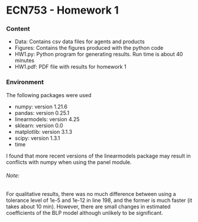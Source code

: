 # ECN753 - Homework 1

### Content
- Data: Contains csv data files for agents and products
- Figures: Contains the figures produced with the python code
- HW1.py: Python program for generating results. Run time is about 40 minutes
- HW1.pdf: PDF file with results for homework 1

### Environment
The following packages were used
- numpy: version 1.21.6
- pandas: version 0.25.1
- linearmodels: version 4.25
- sklearn: version 0.0
- matplotlib: version 3.1.3
- scipy: version 1.3.1
- time
  
I found that more recent versions of the linearmodels package may result in conflicts with numpy when using the panel module.

###### Note:
For qualitative results, there was no much difference between using a tolerance level of 1e-5 and 1e-12 in line 198, and the former is much faster (it takes about 10 min). However, there are small changes in estimated coefficients of the BLP model although unlikely to be significant.
